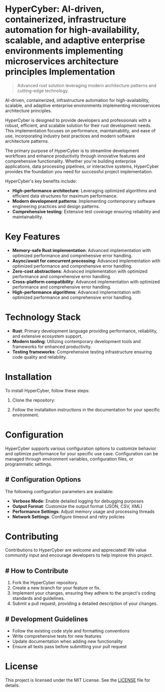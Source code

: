 <!-- fallback_HyperCyber_20250802101307_26075 -->

# HyperCyber: AI-driven, containerized, infrastructure automation for high-availability, scalable, and adaptive enterprise environments implementing microservices architecture principles Implementation
> Advanced rust solution leveraging modern architecture patterns and cutting-edge technology.

AI-driven, containerized, infrastructure automation for high-availability, scalable, and adaptive enterprise environments implementing microservices architecture principles.

HyperCyber is designed to provide developers and professionals with a robust, efficient, and scalable solution for their rust development needs. This implementation focuses on performance, maintainability, and ease of use, incorporating industry best practices and modern software architecture patterns.

The primary purpose of HyperCyber is to streamline development workflows and enhance productivity through innovative features and comprehensive functionality. Whether you're building enterprise applications, data processing pipelines, or interactive systems, HyperCyber provides the foundation you need for successful project implementation.

HyperCyber's key benefits include:

* **High-performance architecture**: Leveraging optimized algorithms and efficient data structures for maximum performance.
* **Modern development patterns**: Implementing contemporary software engineering practices and design patterns.
* **Comprehensive testing**: Extensive test coverage ensuring reliability and maintainability.

# Key Features

* **Memory-safe Rust implementation**: Advanced implementation with optimized performance and comprehensive error handling.
* **Async/await for concurrent processing**: Advanced implementation with optimized performance and comprehensive error handling.
* **Zero-cost abstractions**: Advanced implementation with optimized performance and comprehensive error handling.
* **Cross-platform compatibility**: Advanced implementation with optimized performance and comprehensive error handling.
* **High-performance algorithms**: Advanced implementation with optimized performance and comprehensive error handling.

# Technology Stack

* **Rust**: Primary development language providing performance, reliability, and extensive ecosystem support.
* **Modern tooling**: Utilizing contemporary development tools and frameworks for enhanced productivity.
* **Testing frameworks**: Comprehensive testing infrastructure ensuring code quality and reliability.

# Installation

To install HyperCyber, follow these steps:

1. Clone the repository:


2. Follow the installation instructions in the documentation for your specific environment.

# Configuration

HyperCyber supports various configuration options to customize behavior and optimize performance for your specific use case. Configuration can be managed through environment variables, configuration files, or programmatic settings.

## # Configuration Options

The following configuration parameters are available:

* **Verbose Mode**: Enable detailed logging for debugging purposes
* **Output Format**: Customize the output format (JSON, CSV, XML)
* **Performance Settings**: Adjust memory usage and processing threads
* **Network Settings**: Configure timeout and retry policies

# Contributing

Contributions to HyperCyber are welcome and appreciated! We value community input and encourage developers to help improve this project.

## # How to Contribute

1. Fork the HyperCyber repository.
2. Create a new branch for your feature or fix.
3. Implement your changes, ensuring they adhere to the project's coding standards and guidelines.
4. Submit a pull request, providing a detailed description of your changes.

## # Development Guidelines

* Follow the existing code style and formatting conventions
* Write comprehensive tests for new features
* Update documentation when adding new functionality
* Ensure all tests pass before submitting your pull request

# License

This project is licensed under the MIT License. See the [LICENSE](https://github.com/Muramatsuu/HyperCyber/blob/main/LICENSE) file for details.
